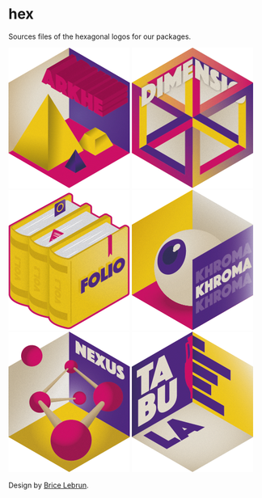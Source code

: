 # hex

<!-- badges: start -->
<!-- badges: end -->

Sources files of the hexagonal logos for our packages.

![arkhe](https://raw.githubusercontent.com/tesselle/hex/master/png/arkhe%40240px.png)
![dimensio](https://raw.githubusercontent.com/tesselle/hex/master/png/dimensio%40240px.png)
![folio](https://raw.githubusercontent.com/tesselle/hex/master/png/folio%40240px.png)
![khroma](https://raw.githubusercontent.com/tesselle/hex/master/png/khroma%40240px.png)
![nexus](https://raw.githubusercontent.com/tesselle/hex/master/png/nexus%40240px.png)
![tabula](https://raw.githubusercontent.com/tesselle/hex/master/png/tabula%40240px.png)

Design by [Brice Lebrun](https://www.bricelebrun.com).
